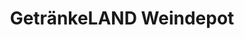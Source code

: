 ---
title: "GetränkeLAND Weindepot"
url: /schirgiswalde-kirschau/getraenkeland-weindepot/
shop: Getränke
---